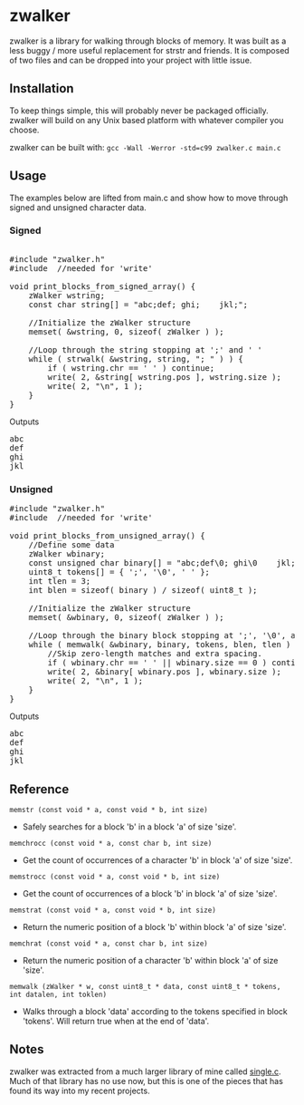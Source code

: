 # zwalker

zwalker is a library for walking through blocks of memory.  It was built as a less buggy / more useful replacement for strstr and friends.  It is composed of two files and can be dropped into your project with little issue. 


## Installation

To keep things simple, this will probably never be packaged officially.  zwalker will build on any Unix based platform with whatever compiler you choose.

zwalker can be built with:
	`gcc -Wall -Werror -std=c99 zwalker.c main.c`


## Usage

The examples below are lifted from main.c and show how to move through signed and unsigned character data.


### Signed

<pre>  
#include "zwalker.h"
#include <unistd.h> //needed for 'write'

void print_blocks_from_signed_array() {
	zWalker wstring;
	const char string[] = "abc;def; ghi;    jkl;";

	//Initialize the zWalker structure 
	memset( &wstring, 0, sizeof( zWalker ) );

	//Loop through the string stopping at ';' and ' '
	while ( strwalk( &wstring, string, "; " ) ) {
		if ( wstring.chr == ' ' ) continue;
		write( 2, &string[ wstring.pos ], wstring.size );
		write( 2, "\n", 1 );
	}
}
</pre>

Outputs
<pre>
abc
def
ghi
jkl
</pre>


### Unsigned

<pre>
#include "zwalker.h"
#include <unistd.h> //needed for 'write'

void print_blocks_from_unsigned_array() {
	//Define some data
	zWalker wbinary;
	const unsigned char binary[] = "abc;def\0; ghi\0    jkl;";
	uint8_t tokens[] = { ';', '\0', ' ' };
	int tlen = 3;
	int blen = sizeof( binary ) / sizeof( uint8_t );

	//Initialize the zWalker structure
	memset( &wbinary, 0, sizeof( zWalker ) );

	//Loop through the binary block stopping at ';', '\0', and ' '	
	while ( memwalk( &wbinary, binary, tokens, blen, tlen ) ) {
		//Skip zero-length matches and extra spacing.
		if ( wbinary.chr == ' ' || wbinary.size == 0 ) continue;
		write( 2, &binary[ wbinary.pos ], wbinary.size );
		write( 2, "\n", 1 );
	}
}
</pre>

Outputs
<pre>
abc
def
ghi
jkl
</pre>

 
## Reference

`memstr (const void * a, const void * b, int size)`
- Safely searches for a block 'b' in a block 'a' of size 'size'.

`memchrocc (const void * a, const char b, int size)`
- Get the count of occurrences of a character 'b' in block 'a' of size 'size'.

`memstrocc (const void * a, const void * b, int size)`
- Get the count of occurrences of a block 'b' in block 'a' of size 'size'.

`memstrat (const void * a, const void * b, int size)`
- Return the numeric position of a block 'b' within block 'a' of size 'size'.

`memchrat (const void * a, const char b, int size)`
- Return the numeric position of a character 'b' within block 'a' of size 'size'.

`memwalk (zWalker * w, const uint8_t * data, const uint8_t * tokens, int datalen, int toklen)`
- Walks through a block 'data' according to the tokens specified in block 'tokens'.  Will return true when at the end of 'data'.

<!-- memtok (const void * a, const uint8_t * tokens, int32_t rng, int32_t tlen); -->
<!-- memmatch (const void * a, const char * tokens, int32_t sz, char delim);  -->
<!-- *memstrcpy (char *dest, const uint8_t *src, int32_t len); -->


## Notes

zwalker was extracted from a much larger library of mine called <a href="https://github.com/zaiah-dj/single">single.c</a>.  Much of that library has no use now, but this is one of the pieces that has found its way into my recent projects. 
